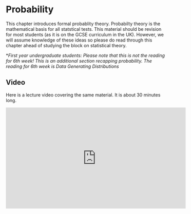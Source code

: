 # Probability

This chapter introduces formal probablity theory. Probabilty theory is the mathematical basis for all statstical tests. This material should be revision for most students (as it is on the GCSE curriculum in the UK). However, we will assume knowledge of these ideas so please do read through this chapter ahead of studying the block on statistical theory.

**First year undergraduate students: Please note that this is not the reading for 6th week! This is an additional section recapping probability. The reading for 6th week is *Data Generating Distributions**

## Video

Here is a lecture video covering the same material. It is about 30 minutes long.

<center>
<iframe width="560" height="315" src="https://www.youtube.com/embed/qg6mUi0OHt4?si=LAthGl0hzQ2UZEKU" title="YouTube video player" frameborder="0" allow="accelerometer; autoplay; clipboard-write; encrypted-media; gyroscope; picture-in-picture; web-share" referrerpolicy="strict-origin-when-cross-origin" allowfullscreen></iframe>
</center>

